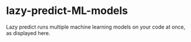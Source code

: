 # lazy-predict-ML-models
Lazy predict runs multiple machine learning models on your code at once, as displayed here.
